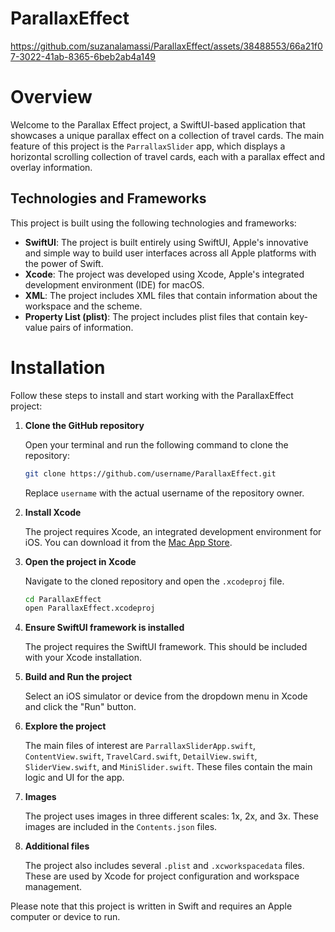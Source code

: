 # ParallaxEffect


https://github.com/suzanalamassi/ParallaxEffect/assets/38488553/66a21f07-3022-41ab-8365-6beb2ab4a149


# Overview

Welcome to the Parallax Effect project, a SwiftUI-based application that showcases a unique parallax effect on a collection of travel cards. The main feature of this project is the `ParrallaxSlider` app, which displays a horizontal scrolling collection of travel cards, each with a parallax effect and overlay information. 


## Technologies and Frameworks

This project is built using the following technologies and frameworks:

- **SwiftUI**: The project is built entirely using SwiftUI, Apple's innovative and simple way to build user interfaces across all Apple platforms with the power of Swift.
- **Xcode**: The project was developed using Xcode, Apple's integrated development environment (IDE) for macOS.
- **XML**: The project includes XML files that contain information about the workspace and the scheme.
- **Property List (plist)**: The project includes plist files that contain key-value pairs of information.

# Installation

Follow these steps to install and start working with the ParallaxEffect project:

1. **Clone the GitHub repository**

   Open your terminal and run the following command to clone the repository:

   ```bash
   git clone https://github.com/username/ParallaxEffect.git
   ```

   Replace `username` with the actual username of the repository owner.

2. **Install Xcode**

   The project requires Xcode, an integrated development environment for iOS. You can download it from the [Mac App Store](https://apps.apple.com/us/app/xcode/id497799835?mt=12).

3. **Open the project in Xcode**

   Navigate to the cloned repository and open the `.xcodeproj` file.

   ```bash
   cd ParallaxEffect
   open ParallaxEffect.xcodeproj
   ```

4. **Ensure SwiftUI framework is installed**

   The project requires the SwiftUI framework. This should be included with your Xcode installation.

5. **Build and Run the project**

   Select an iOS simulator or device from the dropdown menu in Xcode and click the "Run" button.

6. **Explore the project**

   The main files of interest are `ParrallaxSliderApp.swift`, `ContentView.swift`, `TravelCard.swift`, `DetailView.swift`, `SliderView.swift`, and `MiniSlider.swift`. These files contain the main logic and UI for the app.

7. **Images**

   The project uses images in three different scales: 1x, 2x, and 3x. These images are included in the `Contents.json` files.

8. **Additional files**

   The project also includes several `.plist` and `.xcworkspacedata` files. These are used by Xcode for project configuration and workspace management.

Please note that this project is written in Swift and requires an Apple computer or device to run.
